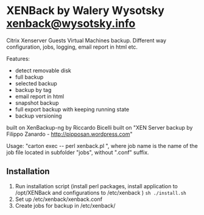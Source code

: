 # XENBack by Walery Wysotsky <xenback@wysotsky.info>


Citrix Xenserver Guests Virtual Machines backup. 
Different way configuration, jobs, logging, email report in html etc.

Features:
  * detect removable disk
  * full backup
  * selected backup
  * backup by tag
  * email report in html
  * snapshot backup
  * full export backup with keeping running state
  * backup versioning

built on XenBackup-ng by Riccardo Bicelli
built on "XEN Server backup by Filippo Zanardo - http://pipposan.wordpress.com"

Usage: "carton exec -- perl xenback.pl <job name>", where job name is the name of the job file located in subfolder "jobs", without ".conf" suffix.


## Installation

  1. Run installation script (install perl packages, install application to /opt/XENBack and configurations to /etc/xenback )
`sh ./install.sh`
  1. Set up /etc/xenback/xenback.conf
  1. Create jobs for backup in /etc/xenback/

